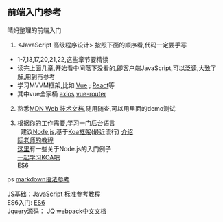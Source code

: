 ## 前端入门参考
晴妈整理的前端入门
1. <JavaScript 高级程序设计> 按照下面的顺序看,代码一定要手写  
 - 1-7,13,17,20,21,22,这些章节要精读 
 - 读完上面几章,开始看中间落下没看的,即客户端JavaScript,可以泛读,大致了解,用到再参考    
 - 学习MVVM框架,比如 [Vue](https://cn.vuejs.org/v2/guide/) ; [React](https://reactjs.org/)等  
 - 其中vue全家桶 [axios](https://github.com/axios/axios) [vue-router](https://github.com/vuejs/vue-router)
  
2. 熟悉[MDN Web 技术文档](https://developer.mozilla.org/zh-CN/docs/Web/JavaScript),随用随查,可以用里面的demo测试   

3. 根据你的工作需要,学习一门后台语言     
   建议[Node.js](http://nodejs.cn/api/),基于[Koa框架](https://github.com/demopark/koa-docs-Zh-CN)(最近流行) 
[介绍](https://koa.bootcss.com/#application)      
[阮老师的教程](http://www.ruanyifeng.com/blog/2017/08/koa.html)     
[这里](https://github.com/alsotang/node-lessons)有一些关于Node.js的入门例子   
[一起学习KOA吧](https://github.com/17koa/koa-generator-examples)  
[ES6](http://es6.ruanyifeng.com/#docs/async)  

 ps [markdown语法参考](https://github.com/dongshaohan/ReadMe)    
 
JS基础：[JavaScript 标准参考教程](http://javascript.ruanyifeng.com/)     
ES6入门: [ES6](http://es6.ruanyifeng.com/#docs/async)      
Jquery源码： [JQ](http://www.cnblogs.com/aaronjs/p/3279314.html)
[webpack中文文档](https://doc.webpack-china.org/concepts/)
